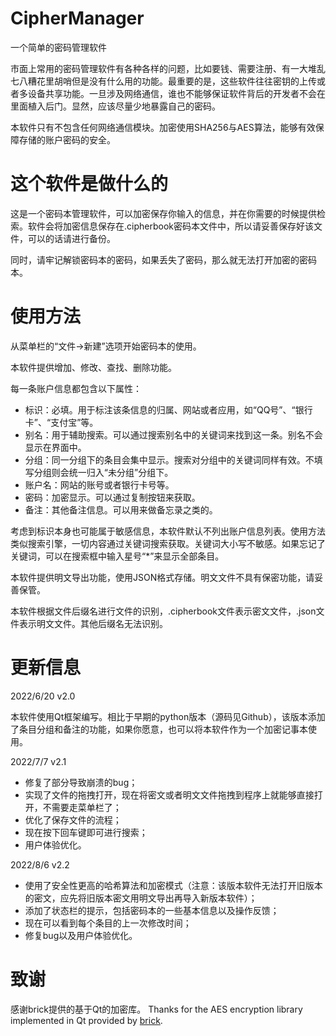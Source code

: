 # CipherManager

一个简单的密码管理软件

市面上常用的密码管理软件有各种各样的问题，比如要钱、需要注册、有一大堆乱七八糟花里胡哨但是没有什么用的功能。最重要的是，这些软件往往密钥的上传或者多设备共享功能。一旦涉及网络通信，谁也不能够保证软件背后的开发者不会在里面植入后门。显然，应该尽量少地暴露自己的密码。

本软件只有不包含任何网络通信模块。加密使用SHA256与AES算法，能够有效保障存储的账户密码的安全。

# 这个软件是做什么的

这是一个密码本管理软件，可以加密保存你输入的信息，并在你需要的时候提供检索。软件会将加密信息保存在.cipherbook密码本文件中，所以请妥善保存好该文件，可以的话请进行备份。

同时，请牢记解锁密码本的密码，如果丢失了密码，那么就无法打开加密的密码本。

# 使用方法

从菜单栏的“文件->新建”选项开始密码本的使用。

本软件提供增加、修改、查找、删除功能。

每一条账户信息都包含以下属性：

- 标识：必填。用于标注该条信息的归属、网站或者应用，如“QQ号”、“银行卡”、“支付宝”等。
- 别名：用于辅助搜索。可以通过搜索别名中的关键词来找到这一条。别名不会显示在界面中。
- 分组：同一分组下的条目会集中显示。搜索对分组中的关键词同样有效。不填写分组则会统一归入“未分组”分组下。
- 账户名：网站的账号或者银行卡号等。
- 密码：加密显示。可以通过复制按钮来获取。
- 备注：其他备注信息。可以用来做备忘录之类的。

考虑到标识本身也可能属于敏感信息，本软件默认不列出账户信息列表。使用方法类似搜索引擎，一切内容通过关键词搜索获取。关键词大小写不敏感。如果忘记了关键词，可以在搜索框中输入星号“*”来显示全部条目。

本软件提供明文导出功能，使用JSON格式存储。明文文件不具有保密功能，请妥善保管。

本软件根据文件后缀名进行文件的识别，.cipherbook文件表示密文文件，.json文件表示明文文件。其他后缀名无法识别。

# 更新信息

2022/6/20 v2.0

本软件使用Qt框架编写。相比于早期的python版本（源码见Github），该版本添加了条目分组和备注的功能，如果你愿意，也可以将本软件作为一个加密记事本使用。

2022/7/7  v2.1

- 修复了部分导致崩溃的bug；
- 实现了文件的拖拽打开，现在将密文或者明文文件拖拽到程序上就能够直接打开，不需要走菜单栏了；
- 优化了保存文件的流程；
- 现在按下回车键即可进行搜索；
- 用户体验优化。

2022/8/6 v2.2

- 使用了安全性更高的哈希算法和加密模式（注意：该版本软件无法打开旧版本的密文，应先将旧版本密文用明文导出再导入新版本软件）；
- 添加了状态栏的提示，包括密码本的一些基本信息以及操作反馈；
- 现在可以看到每个条目的上一次修改时间；
- 修复bug以及用户体验优化。

# 致谢

感谢brick提供的基于Qt的加密库。
Thanks for the AES encryption library implemented in Qt provided by [brick](https://github.com/bricke/Qt-AES "brick").